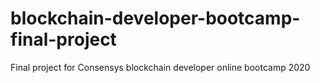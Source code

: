# blockchain-developer-bootcamp-final-project
Final project for Consensys blockchain developer online bootcamp 2020
